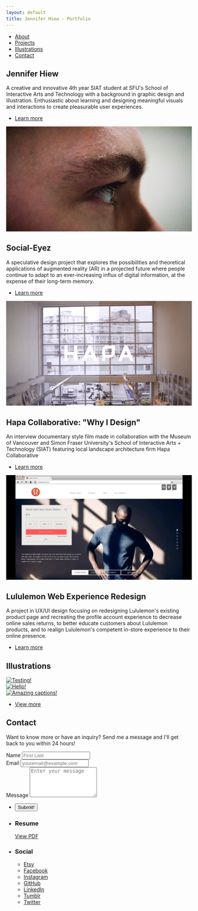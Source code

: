 ```yaml
---
layout: default
title: Jennifer Hiew - Portfolio
---
```


<!-- Sidebar -->
<section id="sidebar">
	<div class="inner">
		<nav>
			<ul>
				<li><a href="#intro">About</a></li>
				<li><a href="#one">Projects</a></li>
				<li><a href="#two">Illustrations</a></li>
				<li><a href="#three">Contact</a></li>
			</ul>
		</nav>
	</div>
</section>



<!-- Wrapper -->
<div id="wrapper">

<!-- Intro -->
<section id="intro" class="wrapper style1 fullscreen fade-up">
	<div class="inner">
		<h1>Jennifer Hiew</h1>
		<p>A creative and innovative 4th year SIAT student at SFU's School of Interactive Arts and Technology with a background 		in graphic design and illustration. Enthusiastic about learning and designing meaningful visuals and interactions to 			create pleasurable user experiences.</p>
		<ul class="actions">
			<li><a href="#one" class="button scrolly">Learn more</a></li>
		</ul>
	</div>
</section>



<!-- One -->
<section id="one" class="wrapper style2 spotlights">
	<section>
		<a href="#" class="image"><img src="images/project-thumbnails/SocialEyez.png" alt="" data-position="50% 50%" /></a>
		<div class="content">
			<div class="inner">
				<h2>Social-Eyez</h2>
				<p>A speculative design project that explores the possibilities and theoretical applications of augmented reality (AR) in a projected future where people continue to adapt to an ever-increasing influx of digital information, at the expense of their long-term memory.</p>
				<ul class="actions">
					<li><a href="#" class="button">Learn more</a></li>
				</ul>
			</div>
		</div>
	</section>
	<section>
		<a href="#" class="image"><img src="images/project-thumbnails/HAPA.png" alt="" data-position="50% 50%" /></a>
		<div class="content">
			<div class="inner">
				<h2>Hapa Collaborative: "Why I Design"</h2>
				<p> An interview documentary style film made in collaboration with the Museum of Vancouver and Simon Fraser University's School of Interactive Arts + Technology (SIAT) featuring local landscape architecture firm Hapa Collaborative</p>
				<ul class="actions">
					<li><a href="hapa.html" class="button">Learn more</a></li>
				</ul>
			</div>
		</div>
	</section>
	<section>
		<a href="#" class="image"><img src="images/project-thumbnails/lululemon.png" alt="" data-position="50% 50%" /></a>
		<div class="content">
			<div class="inner">
				<h2>Lululemon Web Experience Redesign</h2>
				<p>A project in UX/UI design focusing on redesigning Lululemon's existing product page and recreating the profile account experience to decrease online sales returns, to better educate customers about Lululemon products, and to realign Lululemon's competent in-store experience to their online presence.</p>
				<ul class="actions">
					<li><a href="#" class="button">Learn more</a></li>
				</ul>
			</div>
		</div>
	</section>
</section>



<!-- Two -->
<div id="gallery">
<section id="two" class="wrapper style1 fade-up">
	<div class="inner">
		<h2>Illustrations</h2>
		<div class="row">
			<article class="4u 12u$(small) work-item">
				<a href="images/project-thumbnails/SocialEyez.png" class="image fit thumb"><img src="images/pic01.jpg" title="Testing!" /></a>
			</article>
			<article class="4u 12u$(small) work-item">
				<a href="images/pic02.jpg" class="image fit thumb"><img src="images/pic02.jpg" title="Hello!" /></a>
			</article>
			<article class="4u 12u$(small) work-item">
				<a href="images/pic02.jpg" class="image fit thumb"><img src="images/pic03.jpg" title="Amazing captions!" /></a>
			</article>
		</div>
		<ul class="actions">
			<li><a href="#" class="button">View more</a></li>
		</ul>
	</div>
</section>
</div>



<!-- Three -->
<section id="three" class="wrapper style1 fade-up">
	<div class="inner">
		<h2>Contact</h2>
		<p>Want to know more or have an inquiry? Send me a message and I'll get back to you within 24 hours!</p>
		<div class="split style1">
			<section>
				<form method="post" action="https://formspree.io/jenhiew21@gmail.com"
      method="POST">
					<div class="field half first">
						<label for="name">Name</label>
						<input type="text" name="name" id="name" placeholder="First Last"/>
					</div>
					<div class="field half">
						<label for="email">Email</label>
						<input type="text" name="_replyto" id="email" placeholder="youremail@example.com"/>
					</div>
					<div class="field">
						<label for="message">Message</label>
						<textarea name="message" id="message" placeholder="Enter your message" rows="5"></textarea>
					</div>
					<ul class="actions">
						<li><input type="submit" value="Submit!" class="button submit" /></li>
					</ul>
				</form>
			</section>
			<section>
				<ul class="contact">
					<li>
						<h3>Resume</h3>
						<a href="https://drive.google.com/file/d/0B1bx4u1-L6aOYkROMDU5bVhWeG8/view">View PDF</a>
					</li>
					<li>
						<h3>Social</h3>
						<ul class="icons">
							<li><a href="https://www.etsy.com/ca/shop/Virize" class="fa-shopping-bag"><span class="label">Etsy</span></a></li>
							<li><a href="https://www.facebook.com/VirizeArt" class="fa-facebook"><span class="label">Facebook</span></a></li>
							<li><a href="https://www.instagram.com/virizeze" class="fa-instagram"><span class="label">Instagram</span></a></li>
							<li><a href="https://github.com/virize" class="fa-github"><span class="label">GitHub</span></a></li>
							<li><a href="https://www.linkedin.com/in/jenniferhiew" class="fa-linkedin"><span class="label">LinkedIn</span></a></li>
							<li><a href="http://virize.tumblr.com" class="fa-tumblr"><span class="label">Tumblr</span></a></li>
							<li><a href="https://twitter.com/virizeze" class="fa-twitter"><span class="label">Twitter</span></a></li>
						</ul>
					</li>
				</ul>
			</section>
		</div>
	</div>
</section>
